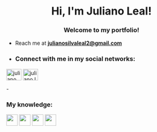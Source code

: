 <h1 align="center"> Hi, I'm Juliano Leal!</h1>
<h3 align="center">Welcome to my portfolio!</h3>

- Reach me at **julianosilvaleal2@gmail.com**

- <h3 align="left">Connect with me in my social networks:</h3>
<p align="left">
<a href="https://www.linkedin.com/in/juliano-da-silva-leal" target="blank"><img align="center" src="https://raw.githubusercontent.com/rahuldkjain/github-profile-readme-generator/master/src/images/icons/Social/linked-in-alt.svg" alt="juliano leal" height="30" width="40" /></a>
<a href="https://www.instagram.com/juliano.leal/" target="blank"><img align="center" src="https://raw.githubusercontent.com/rahuldkjain/github-profile-readme-generator/master/src/images/icons/Social/instagram.svg" alt="juliano.leal" height="30" width="40" /></a>
</p>
- <h3>My knowledge:</h3>
<p align="left"><img width="30px" src="https://cdn.jsdelivr.net/gh/devicons/devicon@latest/icons/amazonwebservices/amazonwebservices-plain-wordmark.svg" />
<img width="30px" src="https://cdn.jsdelivr.net/gh/devicons/devicon@latest/icons/css3/css3-plain-wordmark.svg" />
<img width="30px" src="https://cdn.jsdelivr.net/gh/devicons/devicon@latest/icons/git/git-plain-wordmark.svg" />
<img width="30px" src="https://cdn.jsdelivr.net/gh/devicons/devicon@latest/icons/github/github-original-wordmark.svg" />









</p>
